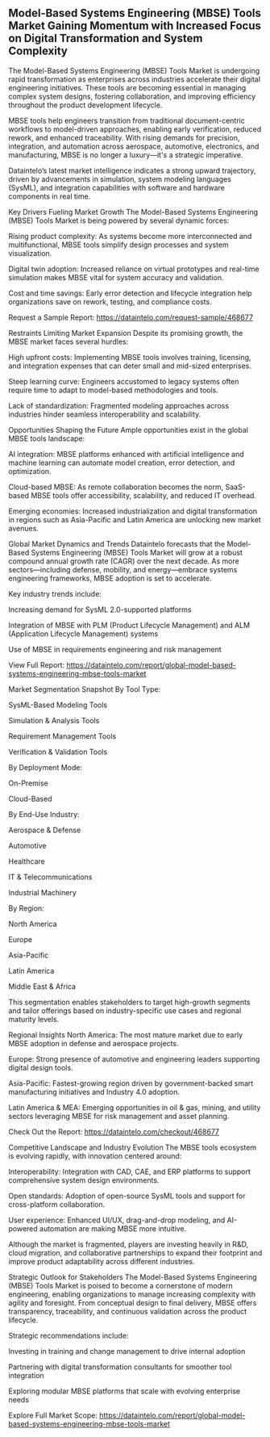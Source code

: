 ## Model-Based Systems Engineering (MBSE) Tools Market Gaining Momentum with Increased Focus on Digital Transformation and System Complexity

The Model-Based Systems Engineering (MBSE) Tools Market is undergoing rapid transformation as enterprises across industries accelerate their digital engineering initiatives. These tools are becoming essential in managing complex system designs, fostering collaboration, and improving efficiency throughout the product development lifecycle.

MBSE tools help engineers transition from traditional document-centric workflows to model-driven approaches, enabling early verification, reduced rework, and enhanced traceability. With rising demands for precision, integration, and automation across aerospace, automotive, electronics, and manufacturing, MBSE is no longer a luxury—it's a strategic imperative.

Dataintelo’s latest market intelligence indicates a strong upward trajectory, driven by advancements in simulation, system modeling languages (SysML), and integration capabilities with software and hardware components in real time.

Key Drivers Fueling Market Growth
The Model-Based Systems Engineering (MBSE) Tools Market is being powered by several dynamic forces:

Rising product complexity: As systems become more interconnected and multifunctional, MBSE tools simplify design processes and system visualization.

Digital twin adoption: Increased reliance on virtual prototypes and real-time simulation makes MBSE vital for system accuracy and validation.

Cost and time savings: Early error detection and lifecycle integration help organizations save on rework, testing, and compliance costs.

Request a Sample Report: https://dataintelo.com/request-sample/468677

Restraints Limiting Market Expansion
Despite its promising growth, the MBSE market faces several hurdles:

High upfront costs: Implementing MBSE tools involves training, licensing, and integration expenses that can deter small and mid-sized enterprises.

Steep learning curve: Engineers accustomed to legacy systems often require time to adapt to model-based methodologies and tools.

Lack of standardization: Fragmented modeling approaches across industries hinder seamless interoperability and scalability.

Opportunities Shaping the Future
Ample opportunities exist in the global MBSE tools landscape:

AI integration: MBSE platforms enhanced with artificial intelligence and machine learning can automate model creation, error detection, and optimization.

Cloud-based MBSE: As remote collaboration becomes the norm, SaaS-based MBSE tools offer accessibility, scalability, and reduced IT overhead.

Emerging economies: Increased industrialization and digital transformation in regions such as Asia-Pacific and Latin America are unlocking new market avenues.

Global Market Dynamics and Trends
Dataintelo forecasts that the Model-Based Systems Engineering (MBSE) Tools Market will grow at a robust compound annual growth rate (CAGR) over the next decade. As more sectors—including defense, mobility, and energy—embrace systems engineering frameworks, MBSE adoption is set to accelerate.

Key industry trends include:

Increasing demand for SysML 2.0-supported platforms

Integration of MBSE with PLM (Product Lifecycle Management) and ALM (Application Lifecycle Management) systems

Use of MBSE in requirements engineering and risk management

View Full Report: https://dataintelo.com/report/global-model-based-systems-engineering-mbse-tools-market

Market Segmentation Snapshot
By Tool Type:

SysML-Based Modeling Tools

Simulation & Analysis Tools

Requirement Management Tools

Verification & Validation Tools

By Deployment Mode:

On-Premise

Cloud-Based

By End-Use Industry:

Aerospace & Defense

Automotive

Healthcare

IT & Telecommunications

Industrial Machinery

By Region:

North America

Europe

Asia-Pacific

Latin America

Middle East & Africa

This segmentation enables stakeholders to target high-growth segments and tailor offerings based on industry-specific use cases and regional maturity levels.

Regional Insights
North America: The most mature market due to early MBSE adoption in defense and aerospace projects.

Europe: Strong presence of automotive and engineering leaders supporting digital design tools.

Asia-Pacific: Fastest-growing region driven by government-backed smart manufacturing initiatives and Industry 4.0 adoption.

Latin America & MEA: Emerging opportunities in oil & gas, mining, and utility sectors leveraging MBSE for risk management and asset planning.

Check Out the Report: https://dataintelo.com/checkout/468677

Competitive Landscape and Industry Evolution
The MBSE tools ecosystem is evolving rapidly, with innovation centered around:

Interoperability: Integration with CAD, CAE, and ERP platforms to support comprehensive system design environments.

Open standards: Adoption of open-source SysML tools and support for cross-platform collaboration.

User experience: Enhanced UI/UX, drag-and-drop modeling, and AI-powered automation are making MBSE more intuitive.

Although the market is fragmented, players are investing heavily in R&D, cloud migration, and collaborative partnerships to expand their footprint and improve product adaptability across different industries.

Strategic Outlook for Stakeholders
The Model-Based Systems Engineering (MBSE) Tools Market is poised to become a cornerstone of modern engineering, enabling organizations to manage increasing complexity with agility and foresight. From conceptual design to final delivery, MBSE offers transparency, traceability, and continuous validation across the product lifecycle.

Strategic recommendations include:

Investing in training and change management to drive internal adoption

Partnering with digital transformation consultants for smoother tool integration

Exploring modular MBSE platforms that scale with evolving enterprise needs

Explore Full Market Scope: https://dataintelo.com/report/global-model-based-systems-engineering-mbse-tools-market

